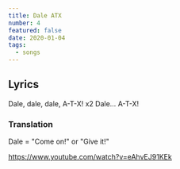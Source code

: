 ```yaml
---
title: Dale ATX
number: 4
featured: false
date: 2020-01-04
tags:
  - songs
---
```


## Lyrics
Dale, dale, dale, A-T-X! x2
Dale… A-T-X!

### Translation
Dale = "Come on!" or "Give it!"

https://www.youtube.com/watch?v=eAhvEJ91KEk